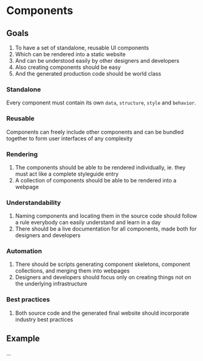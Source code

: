# Components

## Goals

1. To have a set of standalone, reusable UI components
2. Which can be rendered into a static website
3. And can be understood easily by other designers and developers
4. Also creating components should be easy
5. And the generated production code should be world class

### Standalone

Every component must contain its own `data`, `structure`, `style` and `behavior`.

### Reusable

Components can freely include other components and can be bundled together to form user interfaces of any complexity

### Rendering

1. The components should be able to be rendered individually, ie. they must act like a complete styleguide entry
2. A collection of components should be able to be rendered into a webpage

### Understandability

1. Naming components and locating them in the source code should follow a rule everybody can easily understand and learn in a day
2. There should be a live documentation for all components, made both for designers and developers

### Automation

1. There should be scripts generating component skeletons, component collections, and merging them into webpages
2. Designers and developers should focus only on creating things not on the underlying infrastructure

### Best practices

1. Both source code and the generated final website should incorporate industry best practices

## Example

...
